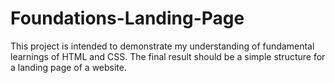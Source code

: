 # Foundations-Landing-Page
This project is intended to demonstrate my understanding of fundamental learnings of HTML and CSS. The final result should be a simple structure for a landing page of a website.

